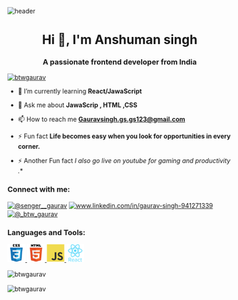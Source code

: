 ![header](https://capsule-render.vercel.app/api?type=waving&color=F8E2CF&height=180&section=header&text=welcome&fontSize=90&fontColor=E5D1BD&&fontAlignY=30&desc=My%20github%20profile&descSize=20&descAlign=70)

<h1 align="center">Hi 👋, I'm Anshuman singh</h1>
<h3 align="center">A passionate frontend developer from India</h3>

<p align="left"> <a href="https://github.com/ryo-ma/github-profile-trophy"><img src="https://github-profile-trophy.vercel.app/?username=btwgaurav" alt="btwgaurav" /></a> </p>

- 🌱 I’m currently learning **React/JawaScript**

- 💬 Ask me about **JawaScrip , HTML ,CSS**

- 📫 How to reach me **Gauravsingh.gs.gs123@gmail.com**

- ⚡ Fun fact **Life becomes easy when you look for opportunities in every corner.**

- ⚡ Another Fun fact *I also go live on youtube for gaming and productivity .**

<h3 align="left">Connect with me:</h3>
<p align="left">
<a href="https://twitter.com/@btw__Gaurav" target="blank"><img align="center" src="https://raw.githubusercontent.com/rahuldkjain/github-profile-readme-generator/master/src/images/icons/Social/twitter.svg" alt="@senger__gaurav" height="30" width="40" /></a>
<a href="https://linkedin.com/in/www.linkedin.com/in/gaurav-singh-941271339" target="blank"><img align="center" src="https://raw.githubusercontent.com/rahuldkjain/github-profile-readme-generator/master/src/images/icons/Social/linked-in-alt.svg" alt="www.linkedin.com/in/gaurav-singh-941271339" height="30" width="40" /></a>
<a href="https://instagram.com/_btw_gaurav" target="blank"><img align="center" src="https://raw.githubusercontent.com/rahuldkjain/github-profile-readme-generator/master/src/images/icons/Social/instagram.svg" alt="@_btw_gaurav" height="30" width="40" /></a>
</p>

<h3 align="left">Languages and Tools:</h3>
<p align="left"> <a href="https://www.w3schools.com/css/" target="_blank" rel="noreferrer"> <img src="https://raw.githubusercontent.com/devicons/devicon/master/icons/css3/css3-original-wordmark.svg" alt="css3" width="40" height="40"/> </a> <a href="https://www.w3.org/html/" target="_blank" rel="noreferrer"> <img src="https://raw.githubusercontent.com/devicons/devicon/master/icons/html5/html5-original-wordmark.svg" alt="html5" width="40" height="40"/> </a> <a href="https://developer.mozilla.org/en-US/docs/Web/JavaScript" target="_blank" rel="noreferrer"> <img src="https://raw.githubusercontent.com/devicons/devicon/master/icons/javascript/javascript-original.svg" alt="javascript" width="40" height="40"/> </a> <a href="https://reactjs.org/" target="_blank" rel="noreferrer"> <img src="https://raw.githubusercontent.com/devicons/devicon/master/icons/react/react-original-wordmark.svg" alt="react" width="40" height="40"/> </a> </p>

<p><img align="center" src="https://github-readme-stats.vercel.app/api/top-langs?username=btwgaurav&show_icons=true&locale=en&layout=compact" alt="btwgaurav" /></p>

<p><img align="center" src="https://github-readme-streak-stats.herokuapp.com/?user=btwgaurav&" alt="btwgaurav" /></p>
